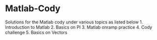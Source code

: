 # Matlab-Cody
<Basics on Vecotrs>
Solutions for the Matlab cody under various topics as listed below
1. Introduction to Matlab
2. Basics on PI
3. Matlab onramp practice
4. Cody challenge
5. Basics on Vectors
